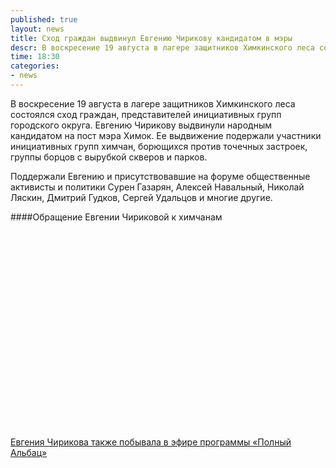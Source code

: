 ```yaml
---
published: true
layout: news
title: Сход граждан выдвинул Евгению Чирикову кандидатом в мэры
descr: В воскресение 19 августа в лагере защитников Химкинского леса состоялся сход граждан, представителей инициативных групп городского округа.
time: 18:30
categories:
- news
---
```


В воскресение 19 августа в лагере защитников Химкинского леса состоялся сход граждан, представителей инициативных групп городского округа. Евгению Чирикову выдвинули народным кандидатом на пост мэра Химок. Ее выдвижение подержали участники инициативных групп химчан, борющихся против точечных застроек, группы борцов с вырубкой скверов и парков.

Поддержали Евгению и присутствовавшие на форуме общественные активисты и политики Сурен Газарян,  Алексей Навальный, Николай Ляскин, Дмитрий Гудков, Сергей Удальцов и многие другие.

####Обращение Евгении Чириковой к химчанам

<object width="560" height="315"><param name="movie" value="http://www.youtube.com/v/YSZp8aLl13g?version=3&amp;hl=ru_RU"></param><param name="allowFullScreen" value="true"></param><param name="allowscriptaccess" value="always"></param><embed src="http://www.youtube.com/v/YSZp8aLl13g?version=3&amp;hl=ru_RU" type="application/x-shockwave-flash" width="560" height="315" allowscriptaccess="always" allowfullscreen="true"></embed></object>


[Евгения Чирикова также побывала в эфире программы «Полный Альбац»](http://www.echo.msk.ru/programs/albac/921151-echo/)